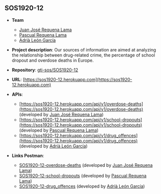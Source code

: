 ## SOS1920-12

- **Team**
  - [Juan José Requena Lama](https://github.com/wuaho)
  - [Pascual Requena Lama](https://github.com/Requena115)
  - [Adrià León García](https://github.com/Adrleogar)
- **Project description**: Our sources of information are aimed at analyzing the relationship between drug-related crime, the percentage of school dropout and overdose deaths in Europe.
- **Repository**: [gti-sos/SOS1920-12](https://github.com/gti-sos/SOS1920-12)
- **URL**: [https://sos1920-12.herokuapp.com](https://sos1920-12.herokuapp.com)
-  **APIs**:
    - [https://sos1920-12.herokuapp.com/api/v1/overdose-deaths](https://sos1920-12.herokuapp.com/api/v1/overdose-deaths) (developed by [Juan José Requena Lama](https://github.com/wuaho))
    - [https://sos1920-12.herokuapp.com/api/v1/school-dropouts](https://sos1920-12.herokuapp.com/api/v1/school-dropouts) (developed by [Pascual Requena Lama](https://github.com/Requena115))
    - [https://sos1920-12.herokuapp.com/api/v1/drug_offences](https://sos1920-12.herokuapp.com/api/v1/drug_offences) (developed by [Adrià León García](https://github.com/Adrleogar))

-  **Links Postman**:
	- [SOS1920-12-overdose-deaths](https://documenter.getpostman.com/view/10637417/SzYT6hqp) (developed by [Juan José Requena Lama](https://github.com/wuaho))
    - [SOS1920-12-school-dropouts](https://documenter.getpostman.com/view/395479/Szf3bWdA) (developed by [Pascual Requena Lama](https://github.com/Requena115))
    - [SOS1920-12-drug_offences](https://documenter.getpostman.com/view/10697548/SzYUa25t) (developed by [Adrià León García](https://github.com/Adrleogar))
